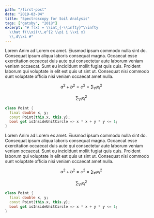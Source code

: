 ```yaml
---
path: "/first-post"
date: "2019-03-04"
title: "Spectroscopy for Soil Analysis"
tags: ["gatsby", "2018"]
excerpt: "# f(x) = \\int_{-\\infty}^\\infty
  \\hat f(\\xi)\\,e^{2 \\pi i \\xi x}
  \\,d\\xi #"
---
```


Lorem Anim ad Lorem ex amet. Eiusmod ipsum commodo nulla sint do. Consequat ipsum aliqua laboris consequat magna. Occaecat esse exercitation occaecat duis aute qui consectetur aute laborum veniam veniam occaecat. Sunt eu incididunt mollit fugiat quis quis. Proident laborum qui voluptate in elit est quis ut sint ut. Consequat nisi commodo sunt voluptate officia nisi veniam occaecat amet nulla.

$$
a^2 + b^2 = c^2 = \sum_{\forall i}{x_i^{2}}
$$

$$
\sum_{\forall i}{x_i^{2}}
$$

```dart
class Point {
  final double x, y;
  const Point(this.x, this.y);
  bool get isInsideUnitCircle => x * x + y * y <= 1;
}
```

Lorem Anim ad Lorem ex amet. Eiusmod ipsum commodo nulla sint do. Consequat ipsum aliqua laboris consequat magna. Occaecat esse exercitation occaecat duis aute qui consectetur aute laborum veniam veniam occaecat. Sunt eu incididunt mollit fugiat quis quis. Proident laborum qui voluptate in elit est quis ut sint ut. Consequat nisi commodo sunt voluptate officia nisi veniam occaecat amet nulla.

$$
a^2 + b^2 = c^2 = \sum_{\forall i}{x_i^{2}}
$$

$$
\sum_{\forall i}{x_i^{2}}
$$

```dart
class Point {
  final double x, y;
  const Point(this.x, this.y);
  bool get isInsideUnitCircle => x * x + y * y <= 1;
}
```
